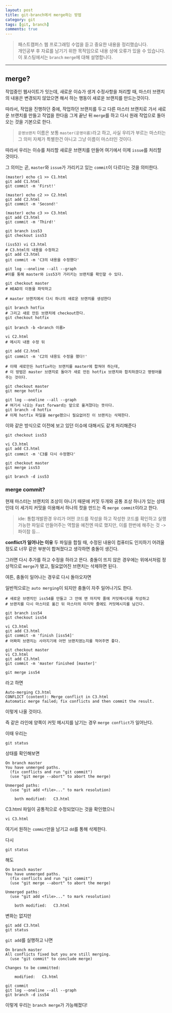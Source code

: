 ```yaml
---
layout: post
title: git-branch에서 merge하는 방법
category: git
tags: [git, branch]
comments: true
---
```


> 패스트캠퍼스 웹 프로그래밍 수업을 듣고 중요한 내용을 정리했습니다.     
개인공부 후 자료를 남기기 위한 목적임으로 내용 상에 오류가 있을 수 있습니다.      
> 이 포스팅에서는 `branch` `merge`에 대해 설명합니다.

<hr>

## merge?


작업중인 웹사이트가 잇는데, 새로운 이슈가 생겨 수정사항을 처리할 때, 마스터 브랜치의 내용은 변경되지 않았으면 해서 하는 행동이 새로운 브랜치를 만드는것이다.

따라서, 작업을 진행하던 중에, 작업하던 브랜치를 두고 다른 마스터 브랜치로 가서 새로운 브랜치를 만들고 작업을 한다음 그게 끝난 뒤 `merge`를 하고 다시 원래 작업으로 돌아오는 것을 기본으로 한다.



> `운영브랜치` 이름은 보통 `master(운영이름)`라고 하고, 사실 우리가 부르는 마스터는 그 의미 자체가 특별한건 아니고 그냥 이름이 마스터인 것이다.


따라서 우리는 이슈를 처리할 새로운 브랜치를 만들어 여기에서 이제 `issue`를 처리할 것이다.

그 의미는 곧, `master`와 `issue`가 가리키고 있는 `commit`이 다르다는 것을 의미한다.


```
(master) echo c1 >> C1.html
git add C1.html
git commit -m 'First!'

(master) echo c2 >> C2.html
git add C2.html
git commit -m 'Second!'

(master) echo c3 >> C3.html
git add C3.html
git commit -m 'Third!'

git branch iss53
git checkout iss53

(iss53) vi C3.html
# C3.html의 내용을 수정하고
git add C3.html
git commit -m 'C3의 내용을 수정했다'

git log --oneline --all --graph
#이를 통해 master와 iss53가 가리키는 브랜치를 확인할 수 있다.

git checkout master
# HEAD의 이동을 파악하고

# master 브랜치에서 다시 하나의 새로운 브랜치를 생성한다

git branch hotfix
# 그리고 새로 만든 브랜치에 checkout한다.
git checkout hotfix

git branch -b <branch 이름>

vi C2.html
# 메시지 내용 수정 뒤

git add C2.html
git commit -m 'C2의 내용도 수정을 했다!'

# 이때 새로만든 hotfix라는 브랜치를 master에 합쳐야 하는데,
# 이 방법은 master 브랜치로 돌아가 새로 만든 hotfix 브랜치와 합치하겠다고 명령어를 주는 것이다.

git checkout master
git merge hotfix

git log --oneline --all --graph
# 여기서 나오는 Fast forward는 앞으로 옮겨졌다는 뜻이다.
git branch -d hotfix
# 이제 hotfix 파일을 merge했으니 필요없어진 이 브랜치는 삭제한다.

```


이와 같은 방식으로 이전에 보고 있던 이슈에 대해서도 같게 처리해준다


```
git checkout iss53

vi C3.html
git add C3.html
git commit -m 'C3를 다시 수정했다'

git checkout master
git merge iss53

git branch -d iss53
```


### merge commit?

현재 마스터는 브랜치의 조상이 아니기 때문에 커밋 두개와 공통 조상 하나가 있는 상태인데
이 세가지 커밋을 이용해서 하나의 컷을 만드는 즉 `merge commit`이라고 한다.



>ide: 통합개발환경
우리가 어떤 코드를 작성을 하고 작성한 코드를 확인하고 실행가능한 파일로 만들어주는 역할을 예전엔 따로 했지만, 이를 한번에 해주는 것 -> 파이참 등...


**conflict가 일어나는 이유**
두 파일을 합칠 때, 수정된 내용이 컴퓨터도 인지하기 어려울 정도로 너무 같은 부분이 합쳐졌다고 생각하면 충돌이 생긴다.

그러면 다시 추가를 하고 수정을 하라고 뜬다.
충돌이 뜨지 않은 경우에는 위에서처럼 정상적으로 `merge`가 됐고, 필요없어진 브랜치는 삭제하면 된다.

여튼, 충돌이 일어나는 경우로 다시 돌아오자면

일반적으로는 `auto merging`이 되지만 충돌이 자주 일어나기도 한다.

```
# 새로운 브랜치인 iss54를 만들고 그 안에 맨 마지막 줄에 커밋메시지를 작성하고
# 브랜치를 다시 마스터로 옮긴 뒤 마스터의 마지막 줄에도 커밋메시지를 남긴다.

git branch iss54
git checkout iss54

vi C3.html
git add C3.html
git commit -m 'finish [iss54]'
# 어짜피 브랜치는 사라지기에 어떤 브랜치였는지를 적어주면 좋다.

git checkout master
vi C3.html
git add C3.html
git commit -m 'master finished [master]'

git merge iss54
```

라고 하면


```
Auto-merging C3.html
CONFLICT (content): Merge conflict in C3.html
Automatic merge failed; fix conflicts and then commit the result.
```

이렇게 나올 것이다.

즉 같은 라인에 양쪽이 커밋 메시지를 남기는 경우 `merge conflict`가 일어난다.

이때 우리는

```
git status
```

상태를 확인해보면

```
On branch master
You have unmerged paths.
  (fix conflicts and run "git commit")
  (use "git merge --abort" to abort the merge)

Unmerged paths:
  (use "git add <file>..." to mark resolution)

	both modified:   C3.html
```

C3.html 파일이 공통적으로 수정되었다는 것을 확인했으니

```
vi C3.html
```

여기서 원하는 `commit`만을 남기고 `dd`를 통해 삭제한다.

다시
```
git status
```

해도

```
On branch master
You have unmerged paths.
  (fix conflicts and run "git commit")
  (use "git merge --abort" to abort the merge)

Unmerged paths:
  (use "git add <file>..." to mark resolution)

	both modified:   C3.html
```

변화는 없지만

```
git add C3.html
git status
```

`git add`를 실행하고 나면


```
On branch master
All conflicts fixed but you are still merging.
  (use "git commit" to conclude merge)

Changes to be committed:

	modified:   C3.html

```

```
git commit
git log --oneline --all --graph
git branch -d iss54
```


이렇게 우리는 `branch merge`가 가능해졌다!
